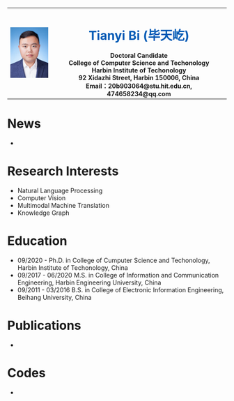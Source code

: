 <table border="0">
  <tr>
    <td width="20%">
      <img src="/identification_photo.JPG" width="100%">
    </td>
    <td width="80%" align="center" valign="middle">
      <h1><font color="#005AB5">Tianyi Bi (毕天屹)</font></h1>
      <b>Doctoral Candidate</b><br/>
      <b>College of Computer Science and Techonology</b><br/>
      <b>Harbin Institute of Techonology</b><br/>
      <b>92 Xidazhi Street, Harbin 150006, China</b><br/>
      <b>Email：20b903064@stu.hit.edu.cn, 474658234@qq.com </b><br/>
    </td>
  </tr>
</table>

# News
- 

# Research Interests
- Natural Language Processing
- Computer Vision
- Multimodal Machine Translation
- Knowledge Graph

# Education
- 09/2020 -  Ph.D. in College of Cumputer Science and Techonology, Harbin Institute of Techonology, China
- 09/2017 - 06/2020  M.S. in College of Information and Communication Engineering, Harbin Engineering University, China
- 09/2011 - 03/2016  B.S. in College of Electronic Information Engineering, Beihang University, China

# Publications
- 

# Codes
- 
